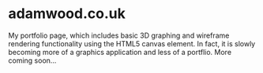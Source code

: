 # adamwood.co.uk
My portfolio page, which includes basic 3D graphing and wireframe rendering functionality using the HTML5 canvas element.
In fact, it is slowly becoming more of a graphics application and less of a portflio.
More coming soon...